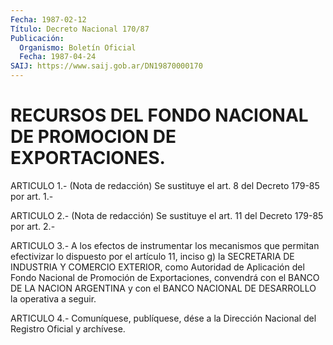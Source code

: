 ```yaml
---
Fecha: 1987-02-12
Título: Decreto Nacional 170/87
Publicación:
  Organismo: Boletín Oficial
  Fecha: 1987-04-24
SAIJ: https://www.saij.gob.ar/DN19870000170
---
```

# RECURSOS DEL FONDO NACIONAL DE PROMOCION DE EXPORTACIONES.

<a id="1"></a>
ARTICULO  1.-  (Nota  de  redacción)  Se  sustituye  el  art. 8 del Decreto 179-85 por art. 1.-

<a id="2"></a>
ARTICULO  2.-  (Nota  de  redacción)  Se  sustituye  el art. 11 del Decreto 179-85 por art. 2.-

<a id="3"></a>
ARTICULO  3.-  A  los  efectos  de  instrumentar los mecanismos que permitan efectivizar lo dispuesto por  el artículo 11, inciso g) la SECRETARIA  DE  INDUSTRIA Y COMERCIO EXTERIOR,  como  Autoridad  de Aplicación  del  Fondo  Nacional  de  Promoción  de  Exportaciones, convendrá con el BANCO  DE  LA  NACION  ARGENTINA  y  con  el BANCO NACIONAL DE DESARROLLO la operativa a seguir.

<a id="4"></a>
ARTICULO  4.- Comuníquese, publíquese, dése a la Dirección Nacional del Registro Oficial y archívese.